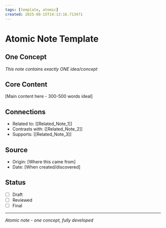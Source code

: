 ```yaml
---
tags: [template, atomic]
created: 2025-08-15T14:13:16.713471
---
```


# Atomic Note Template

## One Concept
*This note contains exactly ONE idea/concept*

## Core Content
[Main content here - 300-500 words ideal]

## Connections
- Related to: [[Related_Note_1]]
- Contrasts with: [[Related_Note_2]]
- Supports: [[Related_Note_3]]

## Source
- Origin: [Where this came from]
- Date: [When created/discovered]

## Status
- [ ] Draft
- [ ] Reviewed
- [ ] Final

---
*Atomic note - one concept, fully developed*
